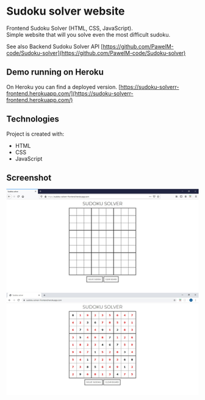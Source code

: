 # Sudoku solver website
Frontend Sudoku Solver (HTML, CSS, JavaScript).<br />
Simple website that will you solve even the most difficult sudoku.

See also Backend Sudoku Solver API [https://github.com/PawelM-code/Sudoku-solver](https://github.com/PawelM-code/Sudoku-solver) 

## Demo running on Heroku
On Heroku you can find a deployed version. [https://sudoku-solverr-frontend.herokuapp.com/](https://sudoku-solverr-frontend.herokuapp.com/)

## Technologies
Project is created with:
* HTML
* CSS
* JavaScript

## Screenshot
![](img/sudoku_1.jpg)
![](img/sudoku_2.jpg)